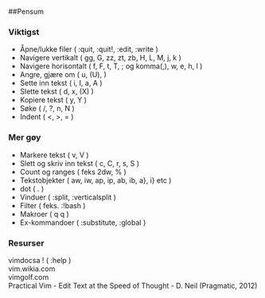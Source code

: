 ##Pensum

### Viktigst
- Åpne/lukke filer ( :quit, :quit!, :edit, :write )
- Navigere vertikalt ( gg, G, zz, zt, zb, H, L, M, j, k )
- Navigere horisontalt ( f, F, t, T, ; og komma(,), w, e, h, l )
- Angre, gjære om ( u, (U), <C-R> )
- Sette inn tekst ( i, I, a, A )
- Slette tekst ( d, x, (X) )
- Kopiere tekst ( y, Y )
- Søke ( /, ?, n, N )
- Indent ( <, >, = )


### Mer gøy
- Markere tekst ( v, V )
- Slett og skriv inn tekst ( c, C, r, s, S )
- Count og ranges ( feks 2dw, % )
- Tekstobjekter ( aw, iw, ap, ip, ab, ib, a}, i} etc )
- dot ( . )
- Vinduer ( :split, :verticalsplit )
- Filter ( feks. :<range>!bash )
- Makroer ( q <makro> <kommandoer> q )
- Ex-kommandoer ( :substitute, :global )



### Resurser
vimdocsa ! ( :help )  
vim.wikia.com  
vimgolf.com  
Practical Vim - Edit Text at the Speed of Thought - D. Neil (Pragmatic, 2012)  
